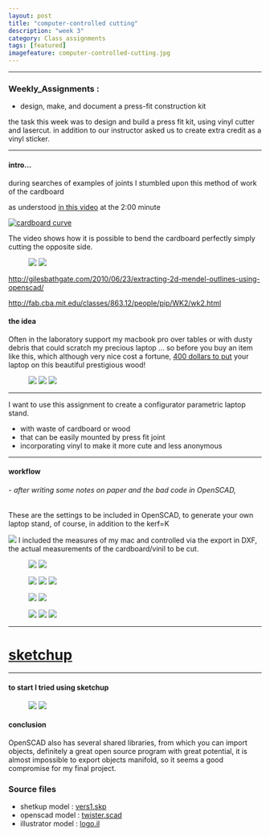 ```yaml
---
layout: post
title: "computer-controlled cutting"
description: "week 3"
category: Class_assignments
tags: [featured]
imagefeature: computer-controlled-cutting.jpg
---
```

****

### Weekly_Assignments :

-    design, make, and document a press-fit construction kit

the task this week was to design and build a press fit kit, using vinyl cutter and lasercut. in addition to our instructor asked us to create extra credit as a vinyl sticker.

****




#### intro...

during searches of examples of joints I stumbled upon this method of work of the cardboard

as understood [in this video](https://www.youtube.com/watch?v=9xHAbRAXBko) at the 2:00 minute

[![cardboard curve](http://img.youtube.com/vi/9xHAbRAXBko/0.jpg)](http://www.youtube.com/watch?v=9xHAbRAXBko)

The video shows how it is possible to bend the cardboard perfectly simply cutting the opposite side.

<figure class="half">
	<img src="{{ site.url }}/images/week/3/11.jpg">
	<img src="{{ site.url }}/images/week/3/12_low.jpg">
</figure>

http://gilesbathgate.com/2010/06/23/extracting-2d-mendel-outlines-using-openscad/

http://fab.cba.mit.edu/classes/863.12/people/pip/WK2/wk2.html

#### the idea

Often in the laboratory support my macbook pro over tables or with dusty debris that could scratch my precious laptop ...
so before you buy an item like this, which although very nice cost a fortune, [400 dollars to put](http://thegadgetflow.com/portfolio/vool-wooden-laptop-stand) your laptop on this beautiful prestigious wood!

<figure class="third">
	<img src="{{ site.url }}/images/week/3/wood1.jpeg">
	<img src="{{ site.url }}/images/week/3/wood2.jpeg">
	<img src="{{ site.url }}/images/week/3/wood3.jpeg">
</figure>

****

I want to use this assignment to create a configurator parametric laptop stand.

- with waste of cardboard or wood
- that can be easily mounted by press fit joint
- incorporating vinyl to make it more cute and less anonymous

****

#### workflow

###### - after writing some notes on paper and the bad code in OpenSCAD, 
These are the settings to be included in OpenSCAD, to generate your own laptop stand, of course, in addition to the kerf=K

<img src="{{ site.url }}/images/week/3/appome/workflow/quotatura.png">
I included the measures of my mac and controlled via the export in DXF, the actual measurements of the cardboard/vinil to be cut.
<figure class="half">
	<img src="{{ site.url }}/images/week/3/appome/workflow/export_DXF">
	<img src="{{ site.url }}/images/week/3/appome/workflow/export_vinile.jpg">
</figure>

<figure class="third">
	<img src="{{ site.url }}/images/apple-touch-icon-72x72-precomposed.png">
	<img src="{{ site.url }}/images/apple-touch-icon-114x114-precomposed.png">
	<img src="{{ site.url }}/images/apple-touch-icon-144x144-precomposed.png">
</figure>

<figure class="half">
	<img src="{{ site.url }}/images/week/2/illustrator/sketch1.jpg"></a>
	<img src="{{ site.url }}/images/week/2/illustrator/sketch2.jpg"></a>
</figure>
<figure class="third">
	<img src="{{ site.url }}/images/apple-touch-icon-72x72-precomposed.png">
	<img src="{{ site.url }}/images/apple-touch-icon-114x114-precomposed.png">
	<img src="{{ site.url }}/images/apple-touch-icon-144x144-precomposed.png">
</figure>

****

# [sketchup](http://www.sketchup.com)

****

#### to start I tried using sketchup

<figure class="half">
	<img src="{{ site.url }}/images/week/2/sketchup/vers1_up.jpg"></a>
	<img src="{{ site.url }}/images/week/2/sketchup/vers1_down.jpg"></a>
</figure>


#### conclusion 

OpenSCAD also has several shared libraries, from which you can import objects, definitely a great open source program with great potential, it is almost impossible to export objects manifold, so it seems a good compromise for my final project.


### Source files

- shetkup model : [vers1.skp](/images/week/2/sketchup/vers1.skp)
- openscad model : [twister.scad](/images/week/2/openscad/twister.scad)
- illustrator model : [logo.il](/images/week/2/illustrator/logo.il)
